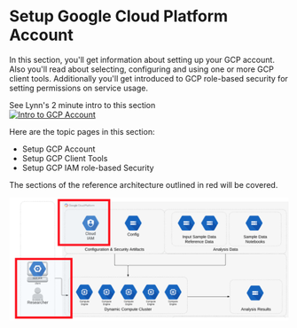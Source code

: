 # Setup Google Cloud Platform Account

In this section, you'll get information about setting up your GCP account.  Also you'll read about selecting, configuring and using one or more GCP client tools.  Additionally you'll get introduced to GCP role-based security for setting permissions on service usage.

See Lynn's 2 minute intro to this section  
[![Intro to GCP Account](http://img.youtube.com/vi/k4KB9i73HQM/0.jpg)](http://www.youtube.com/watch?v=k4KB9i73HQM "Intro to GCP Account")

Here are the topic pages in this section:

- Setup GCP Account
- Setup GCP Client Tools
- Setup GCP IAM role-based Security

The sections of the reference architecture outlined in red will be covered.

[![gcp-iam](/images/iam.png)]()